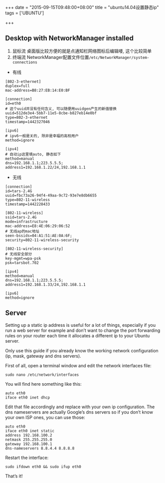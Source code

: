 +++
date = "2015-09-15T09:48:00+08:00"
title = "ubuntu14.04设置静态ip"
tags = ['UBUNTU']

+++

## Desktop with NetworkManager installed
1. 鼠标流 
桌面版比较方便的就是点通知栏网络图标后编辑喽, 这个比较简单
2. 终端流
NetworkManager配置文件位置`/etc/NetworkManager/system-connections`
- 有线
```shell
[802-3-ethernet]
duplex=full
mac-address=B8:27:EB:14:E0:BF

[connection]
id=eth0
# 这个uuid并没有任何含义, 可以随便用uuidgen产生的新值替换
uuid=512de3e4-5bb7-11e5-8cbe-b827eb14e0bf
type=802-3-ethernet
timestamp=1442327046

[ipv6]
# ipv6一般是关的, 除非是幸福的高校用户
method=ignore

[ipv4]
# 自动ip这里填auto, 静态如下
method=manual
dns=192.168.1.1;223.5.5.5;
address1=192.168.1.22/24,192.168.1.1
```
- 无线
```shell
[connection]
id=tars-2.4G
uuid=fbc73a26-94f4-49aa-9c72-93e7e8db6655
type=802-11-wireless
timestamp=1442228433

[802-11-wireless]
ssid=tars-2.4G
mode=infrastructure 
mac-address=E8:4E:06:29:06:52
# 无线ap的mac地址
seen-bssids=04:A1:51:AE:0A:6F;
security=802-11-wireless-security

[802-11-wireless-security] 
# 无线安全部分
key-mgmt=wpa-psk
psk=tarsbot.702

[ipv4] 
method=manual
dns=192.168.1.1;223.5.5.5;
address1=192.168.1.33/24,192.168.1.1

[ipv6]
method=ignore
```
## Server
Setting up a static ip address is useful for a lot of things, especially if you run a web server for example and don’t want to change the port forwarding rules on your router each time it allocates a different ip to your Ubuntu server.

Only use this guide if you already know the working network configuration (ip, mask, gateway and dns servers).

First of all, open a terminal window and edit the network interfaces file:
```shell
sudo nano /etc/network/interfaces
```
You will find here something like this:
```shell
auto eth0
iface eth0 inet dhcp
```
Edit that file accordingly and replace with your own ip configuration. The dns nameservers are actually Google’s dns servers so if you don’t know your own ISP ones, you can use those:
```shell
auto eth0
iface eth0 inet static
address 192.168.100.2
netmask 255.255.255.0
gateway 192.168.100.1
dns-nameservers 8.8.4.4 8.8.8.8
```
Restart the interface:
```shell
sudo ifdown eth0 && sudo ifup eth0
```
That’s it!